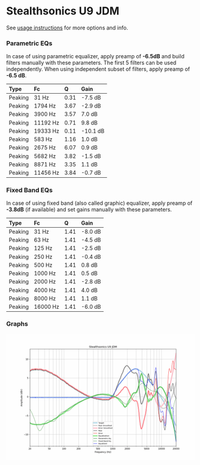 # Stealthsonics U9 JDM
See [usage instructions](https://github.com/jaakkopasanen/AutoEq#usage) for more options and info.

### Parametric EQs
In case of using parametric equalizer, apply preamp of **-6.5dB** and build filters manually
with these parameters. The first 5 filters can be used independently.
When using independent subset of filters, apply preamp of **-6.5 dB**.

| Type    | Fc       |    Q | Gain     |
|:--------|:---------|:-----|:---------|
| Peaking | 31 Hz    | 0.31 | -7.5 dB  |
| Peaking | 1794 Hz  | 3.67 | -2.9 dB  |
| Peaking | 3900 Hz  | 3.57 | 7.0 dB   |
| Peaking | 11192 Hz | 0.71 | 9.8 dB   |
| Peaking | 19333 Hz | 0.11 | -10.1 dB |
| Peaking | 583 Hz   | 1.16 | 1.0 dB   |
| Peaking | 2675 Hz  | 6.07 | 0.9 dB   |
| Peaking | 5682 Hz  | 3.82 | -1.5 dB  |
| Peaking | 8871 Hz  | 3.35 | 1.1 dB   |
| Peaking | 11456 Hz | 3.84 | -0.7 dB  |

### Fixed Band EQs
In case of using fixed band (also called graphic) equalizer, apply preamp of **-3.8dB**
(if available) and set gains manually with these parameters.

| Type    | Fc       |    Q | Gain    |
|:--------|:---------|:-----|:--------|
| Peaking | 31 Hz    | 1.41 | -8.0 dB |
| Peaking | 63 Hz    | 1.41 | -4.5 dB |
| Peaking | 125 Hz   | 1.41 | -2.5 dB |
| Peaking | 250 Hz   | 1.41 | -0.4 dB |
| Peaking | 500 Hz   | 1.41 | 0.8 dB  |
| Peaking | 1000 Hz  | 1.41 | 0.5 dB  |
| Peaking | 2000 Hz  | 1.41 | -2.8 dB |
| Peaking | 4000 Hz  | 1.41 | 4.0 dB  |
| Peaking | 8000 Hz  | 1.41 | 1.1 dB  |
| Peaking | 16000 Hz | 1.41 | -6.0 dB |

### Graphs
![](./Stealthsonics%20U9%20JDM.png)